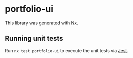 # portfolio-ui

This library was generated with [Nx](https://nx.dev).

## Running unit tests

Run `nx test portfolio-ui` to execute the unit tests via [Jest](https://jestjs.io).
